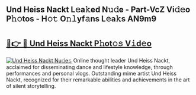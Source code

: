 ## Und Heiss Nackt L𝚎a𝚔ed N𝚞𝚍e - Part-VcZ Vi𝚍𝚎o P𝚑𝚘tos - H𝚘𝚝 O𝚗𝚕yf𝚊ns L𝚎a𝚔s AN9m9

# <h2><a href="http://kf6st4b.oniu.top/?m=Und+Heiss+Nackt">🔗👉 🔴 Und Heiss Nackt P𝚑ot𝚘𝚜 V𝚒d𝚎o</a></h2>

[![Und Heiss Nackt Nu𝚍e𝚜](https://i.imgur.com/0qMVB7G.gif)](http://kf6st4b.oniu.top/?m=Und+Heiss+Nackt)
Online thought leader Und Heiss Nackt, acclaimed for disseminating dance and lifestyle knowledge, through performances and personal vlogs. Outstanding mime artist Und Heiss Nackt, recognized for their remarkable abilities and achievements in the art of silent storytelling.  
